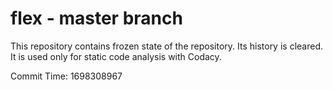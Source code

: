 # flex - master branch

This repository contains frozen state of the repository.
Its history is cleared. It is used only for static code
analysis with Codacy.

Commit Time: 1698308967